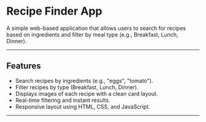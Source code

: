 # Recipe Finder App

A simple web-based application that allows users to search for recipes based on ingredients and filter by meal type (e.g., Breakfast, Lunch, Dinner).

---

## Features

- Search recipes by ingredients (e.g., "eggs", "tomato").
- Filter recipes by type (Breakfast, Lunch, Dinner).
- Displays images of each recipe with a clean card layout.
- Real-time filtering and instant results.
- Responsive layout using HTML, CSS, and JavaScript.

---



